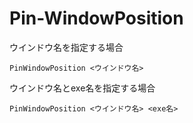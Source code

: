 # Pin-WindowPosition

ウインドウ名を指定する場合

```
PinWindowPosition <ウインドウ名>
```

ウインドウ名とexe名を指定する場合
```
PinWindowPosition <ウインドウ名> <exe名>
```
